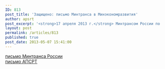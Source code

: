 ```yaml
---
ID: 813
post_title: 'Защищено: письмо Минтранса в Минэкономразвития'
author: apsrt
post_excerpt: '<strong>17 апреля 2013 г.</strong> Минтрансом России по обращению АПСРТ  направлено письмо в Минэкономразвития России  за N ОВ-21/4335  по вопросу приватизации объектов инфраструктуры речных портов Российской Федерации'
layout: post
permalink: /articles/813
published: true
post_date: 2013-05-07 15:41:00
---
```

<a href="http://www.apsrt.ru/docs/14tt.pdf"><span style="text-decoration:underline;"> письмо Минтранса России  </span></a><br />
 <a href="http://www.apsrt.ru/docs/15tt.doc"><span style="text-decoration:underline;"> письмо АПСРТ </span></a>